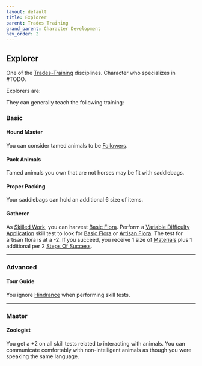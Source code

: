 ```yaml
---
layout: default
title: Explorer
parent: Trades Training
grand_parent: Character Development
nav_order: 2
---
```

## Explorer
One of the [Trades-Training](Trades-Training) disciplines. Character who specializes in #TODO.

Explorers are: 

They can generally teach the following training:

### Basic

#### Hound Master
You can consider tamed animals to be [Followers](Terminology#Follower).

#### Pack Animals
Tamed animals you own that are not horses may be fit with saddlebags.

#### Proper Packing
Your saddlebags can hold an additional 6 size of items.

#### Gatherer
As [Skilled Work](Activities#Skilled%20Work), you can harvest [Basic Flora](Flora#Basic%20Flora). Perform a [Variable Difficulty](Skills#Variable%20Difficulty) [Application](Intelligence#Application) skill test to look for [Basic Flora](Flora#Basic%20Flora) or [Artisan Flora](Flora#Artisan%20Flora). The test for artisan flora is at a -2. If you succeed, you receive 1 size of [Materials](Materials) plus 1 additional per 2 [Steps Of Success](Skills#Step%20Of%20Success).





---

### Advanced

#### Tour Guide
You ignore [Hindrance](Skills#Aid%20and%20Hindrance) when performing skill tests.


---

### Master

#### Zoologist
You get a +2 on all skill tests related to interacting with animals. You can communicate comfortably with non-intelligent animals as though you were speaking the same language.

